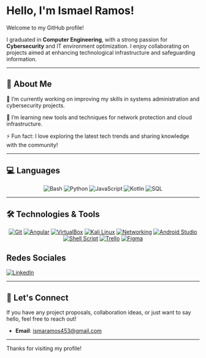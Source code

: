 # Hello, I'm Ismael Ramos!

Welcome to my GitHub profile!

I graduated in **Computer Engineering**, with a strong passion for **Cybersecurity** and IT environment optimization. I enjoy collaborating on projects aimed at enhancing technological infrastructure and safeguarding information.

---

## 🚀 About Me
<p>🔭 I’m currently working on improving my skills in systems administration and cybersecurity projects.</p>
<p>🌱 I’m learning new tools and techniques for network protection and cloud infrastructure.</p>
<p>⚡ Fun fact: I love exploring the latest tech trends and sharing knowledge with the community!</p>  

---

## 💻 Languages
<div align="center">


![Bash](https://img.shields.io/badge/Bash-4EAA25?style=for-the-badge&logo=gnu%20bash&logoColor=white)
![Python](https://img.shields.io/badge/Python-3776AB?style=for-the-badge&logo=python&logoColor=white)
![JavaScript](https://img.shields.io/badge/JavaScript-F7DF1E?style=for-the-badge&logo=javascript&logoColor=black)
![Kotlin](https://img.shields.io/badge/Kotlin-0095D5?style=for-the-badge&logo=kotlin&logoColor=white)
![SQL](https://img.shields.io/badge/SQL-4479A1?style=for-the-badge&logo=postgresql&logoColor=white)

</div>

---

## 🛠️ Technologies & Tools
<div align="center">

[![Git](https://img.shields.io/badge/Git-F05033?style=for-the-badge&logo=git&logoColor=white)](https://git-scm.com/) 
[![Angular](https://img.shields.io/badge/Angular-DD0031?style=for-the-badge&logo=angular&logoColor=white)](https://angular.io/) 
[![VirtualBox](https://img.shields.io/badge/VirtualBox-183A61?style=for-the-badge&logo=virtualbox&logoColor=white)](https://www.virtualbox.org/) 
[![Kali Linux](https://img.shields.io/badge/Kali_Linux-557C94?style=for-the-badge&logo=kalilinux&logoColor=white)](https://www.kali.org/) 
[![Networking](https://img.shields.io/badge/Networking-007396?style=for-the-badge&logoColor=white)](#) 
[![Android Studio](https://img.shields.io/badge/Android%20Studio-3DDC84?style=for-the-badge&logo=android-studio&logoColor=white)](https://developer.android.com/studio) 
[![Shell Script](https://img.shields.io/badge/Shell_Script-4EAA25?style=for-the-badge&logo=gnu%20bash&logoColor=white)](#)
[![Trello](https://img.shields.io/badge/Trello-0052CC?style=for-the-badge&logo=trello&logoColor=white)](https://trello.com)
[![Figma](https://img.shields.io/badge/Figma-F24E1E?style=for-the-badge&logo=figma&logoColor=white)](https://figma.com)

</div>


## Redes Sociales

[![LinkedIn](https://img.shields.io/badge/LinkedIn-0A66C2?style=for-the-badge&logo=linkedin&logoColor=white)](https://www.linkedin.com/)

---
## 🤝 Let's Connect

If you have any project proposals, collaboration ideas, or just want to say hello, feel free to reach out!

- **Email**: [ismaramos453@gmail.com](mailto:ismaramos453@gmail.com)

---

Thanks for visiting my profile!

